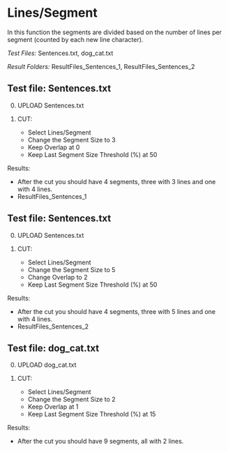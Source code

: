 # Lines/Segment

In this function the segments are divided based on the number of lines per segment (counted by each new line character). 


*Test Files:* Sentences.txt, dog_cat.txt

*Result Folders:* ResultFiles_Sentences_1, ResultFiles_Sentences_2



## Test file: Sentences.txt

0. UPLOAD Sentences.txt

1. CUT: 

	- Select Lines/Segment
	- Change the Segment Size to 3
	- Keep Overlap at 0
	- Keep Last Segment Size Threshold (%) at 50

Results:
- After the cut you should have 4 segments, three with 3 lines and one with 4 lines.
- ResultFiles_Sentences_1

## Test file: Sentences.txt

0. UPLOAD Sentences.txt

1. CUT: 

	- Select Lines/Segment
	- Change the Segment Size to 5
	- Change Overlap to 2
	- Keep Last Segment Size Threshold (%) at 50

Results:
- After the cut you should have 4 segments, three with 5 lines and one with 4 lines.
- ResultFiles_Sentences_2

## Test file: dog_cat.txt

0. UPLOAD dog_cat.txt

1. CUT: 

	- Select Lines/Segment
	- Change the Segment Size to 2
	- Keep Overlap at 1
	- Keep Last Segment Size Threshold (%) at 15

Results:
- After the cut you should have 9 segments, all with 2 lines.

